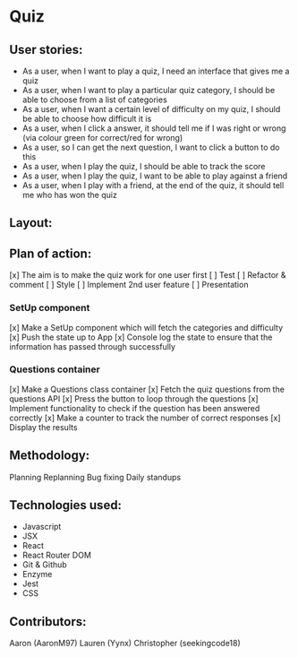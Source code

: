 # Quiz

## User stories:
* As a user, when I want to play a quiz, I need an interface that gives me a quiz
* As a user, when I want to play a particular quiz category, I should be able to choose from a list of categories
* As a user, when I want a certain level of difficulty on my quiz, I should be able to choose how difficult it is
* As a user, when I click a answer, it should tell me if I was right or wrong (via colour green for correct/red for wrong)
* As a user, so I can get the next question, I want to click a button to do this
* As a user, when I play the quiz, I should be able to track the score
* As a user, when I play the quiz, I want to be able to play against a friend
* As a user, when I play with a friend, at the end of the quiz, it should tell me who has won the quiz


## Layout:

## Plan of action:
[x] The aim is to make the quiz work for one user first
[ ] Test
[ ] Refactor & comment
[ ] Style
[ ] Implement 2nd user feature
[ ] Presentation

### SetUp component
[x] Make a SetUp component which will fetch the categories and difficulty
[x] Push the state up to App
[x] Console log the state to ensure that the information has passed through successfully

### Questions container
[x] Make a Questions class container
[x] Fetch the quiz questions from the questions API
[x] Press the button to loop through the questions
[x] Implement functionality to check if the question has been answered correctly
[x] Make a counter to track the number of correct responses
[x] Display the results



## Methodology:
Planning
Replanning
Bug fixing
Daily standups

## Technologies used:
* Javascript
* JSX
* React
* React Router DOM
* Git & Github
* Enzyme
* Jest
* CSS

## Contributors:
Aaron (AaronM97)
Lauren (Yynx)
Christopher (seekingcode18)
